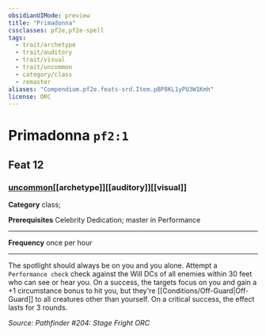 ```yaml
---
obsidianUIMode: preview
title: "Primadonna"
cssclasses: pf2e,pf2e-spell
tags:
  - trait/archetype
  - trait/auditory
  - trait/visual
  - trait/uncommon
  - category/class
  - remaster
aliases: "Compendium.pf2e.feats-srd.Item.pBP8KL1yPU3W1Kmh"
license: ORC
---
```

# Primadonna `pf2:1`
## Feat 12
### [uncommon](uncommon "Uncommon Rarity Trait")[[archetype]][[auditory]][[visual]]

**Category** class; 



**Prerequisites** Celebrity Dedication; master in Performance
* * *
**Frequency** once per hour

* * *

The spotlight should always be on you and you alone. Attempt a `Performance check` check against the Will DCs of all enemies within 30 feet who can see or hear you. On a success, the targets focus on you and gain a +1 circumstance bonus to hit you, but they're [[Conditions/Off-Guard|Off-Guard]] to all creatures other than yourself. On a critical success, the effect lasts for 3 rounds.

*Source: Pathfinder #204: Stage Fright*
*ORC*